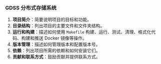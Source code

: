 ### GDSS 分布式存储系统
1. **项目简介**：简要说明项目的目标和功能。
2. **目录结构**：列出项目的主要文件和文件夹结构。
3. **运行和构建**：描述如何使用 `Makefile` 构建、运行、测试、清理、格式化代码、构建和推送 Docker 镜像等操作。
4. **版本管理**：描述如何管理版本和配置版本号。
5. **依赖**：列出项目所需的依赖和如何安装它们。
6. **贡献和联系方式**：鼓励贡献并提供联系方式。
